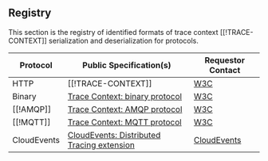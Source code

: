 ## Registry

This section is the registry of identified formats of trace context
[[!TRACE-CONTEXT]] serialization and deserialization for protocols.

| Protocol                      | Public Specification(s)                                                                               | Requestor Contact                                   |
| ----------------------------- | ----------------------------------------------------------------------------------------------------- | ----------------------------------------------------|
| HTTP                          | [[!TRACE-CONTEXT]]                                                                                    | [W3C](https://www.w3.org/2018/distributed-tracing/) |
| Binary                        | [Trace Context: binary protocol](https://w3c.github.io/trace-context-binary/)           | [W3C](https://www.w3.org/2018/distributed-tracing/) |
| [[!AMQP]]  | [Trace Context: AMQP protocol](https://w3c.github.io/trace-context-amqp/)               | [W3C](https://www.w3.org/2018/distributed-tracing/) |
| [[!MQTT]]  | [Trace Context: MQTT protocol](https://w3c.github.io/trace-context-mqtt/)               | [W3C](https://www.w3.org/2018/distributed-tracing/) |
| CloudEvents | [CloudEvents: Distributed Tracing extension](https://github.com/cloudevents/spec/blob/master/extensions/distributed-tracing.md)               | [CloudEvents](https://cloudevents.io/) |
